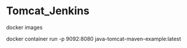 # Tomcat_Jenkins

docker images

docker container run -p 9092:8080 java-tomcat-maven-example:latest
